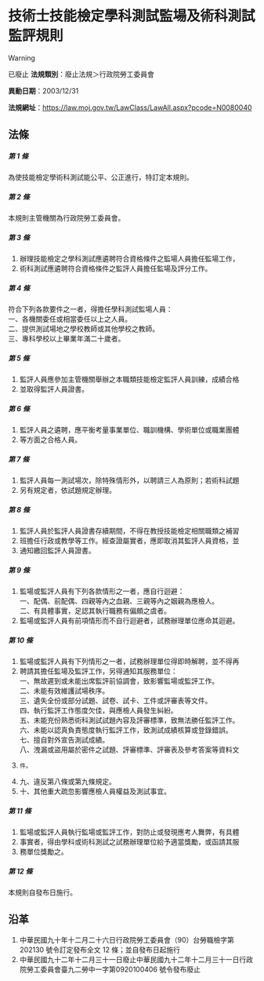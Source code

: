 # 技術士技能檢定學科測試監場及術科測試監評規則


> [!WARNING]
> 已廢止
**法規類別**：廢止法規＞行政院勞工委員會

**異動日期**：2003/12/31  

**法規網址**：https://law.moj.gov.tw/LawClass/LawAll.aspx?pcode=N0080040



## 法條
##### 第 1 條
為使技能檢定學術科測試能公平、公正進行，特訂定本規則。

##### 第 2 條
本規則主管機關為行政院勞工委員會。

##### 第 3 條
1. 辦理技能檢定之學科測試應遴聘符合資格條件之監場人員擔任監場工作，
1. 術科測試應遴聘符合資格條件之監評人員擔任監場及評分工作。

##### 第 4 條
符合下列各款要件之一者，得擔任學科測試監場人員：  
一、各機關委任或相當委任以上之人員。  
二、提供測試場地之學校教師或其他學校之教師。  
三、專科學校以上畢業年滿二十歲者。

##### 第 5 條
1. 監評人員應參加主管機關舉辦之本職類技能檢定監評人員訓練，成績合格
1. 並取得監評人員證書。

##### 第 6 條
1. 監評人員之遴聘，應平衡考量事業單位、職訓機構、學術單位或職業團體
1. 等方面之合格人員。

##### 第 7 條
1. 監評人員每一測試場次，除特殊情形外，以聘請三人為原則；若術科試題
1. 另有規定者，依試題規定辦理。

##### 第 8 條
1. 監評人員於監評人員證書存續期間，不得在教授技能檢定相關職類之補習
1. 班擔任行政或教學等工作。經查證屬實者，應即取消其監評人員資格，並
1. 通知繳回監評人員證書。

##### 第 9 條
1. 監場或監評人員有下列各款情形之一者，應自行迴避：  
一、配偶、前配偶、四親等內之血親、三親等內之姻親為應檢人。  
二、有具體事實，足認其執行職務有偏頗之虞者。
1. 監場或監評人員有前項情形而不自行迴避者，試務辦理單位應命其迴避。

##### 第 10 條
1. 監場或監評人員有下列情形之一者，試務辦理單位得即時解聘，並不得再
1. 聘請其擔任監場及監評工作，另得通知其服務單位：  
一、無故遲到或未能出席監評前協調會，致影響監場或監評工作。  
二、未能有效維護試場秩序。  
三、遺失全份或部分試題、試卷、試卡、工件或評審表等文件。  
四、執行監評工作態度欠佳，與應檢人員發生糾紛。  
五、未能充份熟悉術科測試試題內容及評審標準，致無法勝任監評工作。  
六、未能以認真負責態度執行監評工作，致測試成績核算或登錄錯誤。  
七、擅自對外宣告測試成績。  
八、洩漏或盜用屬於密件之試題、評審標準、評審表及參考答案等資料文
1.     件。
1. 九、違反第八條或第九條規定。
1. 十、其他重大疏忽影響應檢人員權益及測試事宜。

##### 第 11 條
1. 監場或監評人員執行監場或監評工作，對防止或發現應考人舞弊，有具體
1. 事實者，得由學科或術科測試之試務辦理單位給予適當獎勵，或函請其服
1. 務單位獎勵之。

##### 第 12 條
本規則自發布日施行。

## 沿革
1. 中華民國九十年十二月二十六日行政院勞工委員會（90）台勞職檢字第202130  號令訂定發布全文 12 條；並自發布日起施行
1. 中華民國九十二年十二月三十一日廢止中華民國九十二年十二月三十一日行政院勞工委員會臺九二勞中一字第0920100406 號令發布廢止
